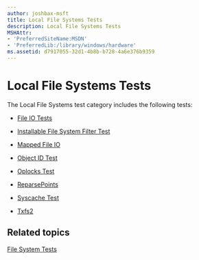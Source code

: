 ```yaml
---
author: joshbax-msft
title: Local File Systems Tests
description: Local File Systems Tests
MSHAttr:
- 'PreferredSiteName:MSDN'
- 'PreferredLib:/library/windows/hardware'
ms.assetid: d7917055-32d1-4b8b-b728-4a6e376b9359
---
```


# Local File Systems Tests


The Local File Systems test category includes the following tests:

-   [File IO Tests](file-io-testsa1fb1fda-1fc1-41de-9626-bf88defeb746.md)

-   [Installable File System Filter Test](installable-file-system-filter-test14b230f3-7eee-437e-ab2f-375b200de6f3.md)

-   [Mapped File IO](mapped-file-io750f58e6-a459-4b46-b3a5-4dc7978d8e22.md)

-   [Object ID Test](object-id-testeba8e46b-d8de-45a9-bdaf-8107b6d0731c.md)

-   [Oplocks Test](oplocks-test3d717052-7804-4de7-b097-a5e30b6bb7e5.md)

-   [ReparsePoints](reparsepoints20c21f21-de9b-4ef4-94a5-56fe4cfffb49.md)

-   [Syscache Test](syscache-test69f18ed7-7f1e-42d9-9c32-29ae98e38089.md)

-   [Txfs2](txfs2e8bc35d1-8a28-4077-bb5f-24573e19efc8.md)

## Related topics


[File System Tests](file-system-tests.md)

 

 







